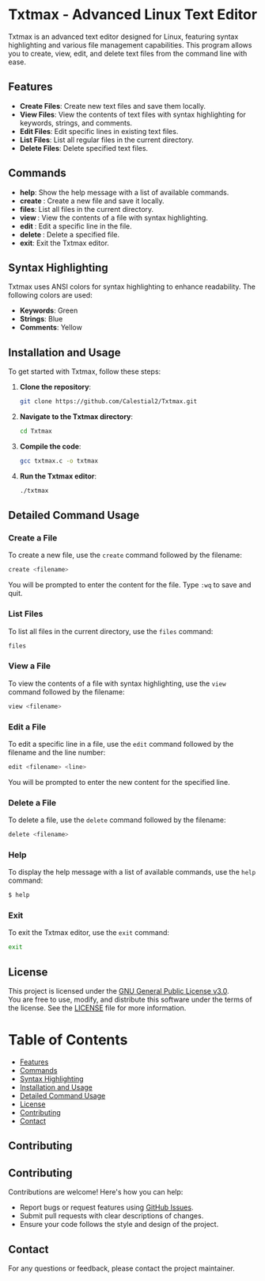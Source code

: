 # Txtmax - Advanced Linux Text Editor

Txtmax is an advanced text editor designed for Linux, featuring syntax highlighting and various file management capabilities. This program allows you to create, view, edit, and delete text files from the command line with ease.

## Features

- **Create Files**: Create new text files and save them locally.
- **View Files**: View the contents of text files with syntax highlighting for keywords, strings, and comments.
- **Edit Files**: Edit specific lines in existing text files.
- **List Files**: List all regular files in the current directory.
- **Delete Files**: Delete specified text files.

## Commands

- **help**: Show the help message with a list of available commands.
- **create <filename>**: Create a new file and save it locally.
- **files**: List all files in the current directory.
- **view <filename>**: View the contents of a file with syntax highlighting.
- **edit <filename> <line>**: Edit a specific line in the file.
- **delete <filename>**: Delete a specified file.
- **exit**: Exit the Txtmax editor.

## Syntax Highlighting

Txtmax uses ANSI colors for syntax highlighting to enhance readability. The following colors are used:

- **Keywords**: Green
- **Strings**: Blue
- **Comments**: Yellow

## Installation and Usage

To get started with Txtmax, follow these steps:

1. **Clone the repository**:
    ```bash
    git clone https://github.com/Calestial2/Txtmax.git
    ```
   
2. **Navigate to the Txtmax directory**:
    ```bash
    cd Txtmax
    ```

3. **Compile the code**:
    ```bash
    gcc txtmax.c -o txtmax
    ```

4. **Run the Txtmax editor**:
    ```bash
    ./txtmax
    ```

## Detailed Command Usage

### Create a File

To create a new file, use the `create` command followed by the filename:
```bash
create <filename>
```
You will be prompted to enter the content for the file. Type `:wq` to save and quit.

### List Files

To list all files in the current directory, use the `files` command:
```bash
files
```

### View a File

To view the contents of a file with syntax highlighting, use the `view` command followed by the filename:
```bash
view <filename>
```

### Edit a File

To edit a specific line in a file, use the `edit` command followed by the filename and the line number:
```bash
edit <filename> <line>
```
You will be prompted to enter the new content for the specified line.

### Delete a File

To delete a file, use the `delete` command followed by the filename:
```bash
delete <filename>
```

### Help

To display the help message with a list of available commands, use the `help` command:
```bash
$ help
```

### Exit

To exit the Txtmax editor, use the `exit` command:
```bash
exit
```

## License
This project is licensed under the [GNU General Public License v3.0](https://www.gnu.org/licenses/gpl-3.0.html).  
You are free to use, modify, and distribute this software under the terms of the license. See the [LICENSE](LICENSE) file for more information.

# Table of Contents
- [Features](#features)
- [Commands](#commands)
- [Syntax Highlighting](#syntax-highlighting)
- [Installation and Usage](#installation-and-usage)
- [Detailed Command Usage](#detailed-command-usage)
- [License](#license)
- [Contributing](#contributing)
- [Contact](#contact)

## Contributing
## Contributing
Contributions are welcome! Here's how you can help:
- Report bugs or request features using [GitHub Issues](https://github.com/Calestial2/Txtmax/issues).
- Submit pull requests with clear descriptions of changes.
- Ensure your code follows the style and design of the project.

## Contact

For any questions or feedback, please contact the project maintainer.
